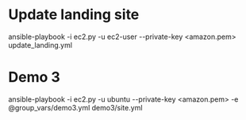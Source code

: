 # Update landing site
ansible-playbook -i ec2.py -u ec2-user --private-key <amazon.pem> update_landing.yml


# Demo 3
ansible-playbook -i ec2.py -u ubuntu --private-key <amazon.pem> -e @group_vars/demo3.yml demo3/site.yml
